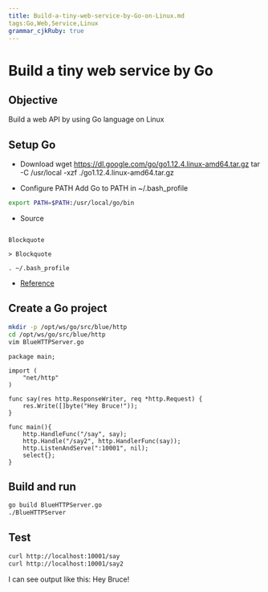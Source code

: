 ```yaml
---
title: Build-a-tiny-web-service-by-Go-on-Linux.md
tags:Go,Web,Service,Linux
grammar_cjkRuby: true
---
```


# Build a tiny web service by Go

## Objective

Build a web API by using Go language on Linux

## Setup Go
- Download
wget https://dl.google.com/go/go1.12.4.linux-amd64.tar.gz
tar -C /usr/local -xzf ./go1.12.4.linux-amd64.tar.gz

- Configure PATH
Add Go to PATH in ~/.bash_profile
``` bash
export PATH=$PATH:/usr/local/go/bin
```

- Source
```

Blockquote

> Blockquote

. ~/.bash_profile
```

- [Reference](https://golang.org/doc/install)

## Create a Go project
``` bash
mkdir -p /opt/ws/go/src/blue/http
cd /opt/ws/go/src/blue/http
vim BlueHTTPServer.go
```

``` golang
package main;

import (
	"net/http"
)

func say(res http.ResponseWriter, req *http.Request) {
	res.Write([]byte("Hey Bruce!"));
}

func main(){
	http.HandleFunc("/say", say);
	http.Handle("/say2", http.HandlerFunc(say));
	http.ListenAndServe(":10001", nil);
	select{};
}

```

## Build and run
``` bash
go build BlueHTTPServer.go
./BlueHTTPServer
```

## Test
``` bash
curl http://localhost:10001/say
curl http://localhost:10001/say2
```
I can see output like this: Hey Bruce!
